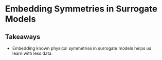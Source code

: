 # Embedding Symmetries in Surrogate Models

## Takeaways

+ Embedding known physical symmetries in surrogate models helps us learn with less data.